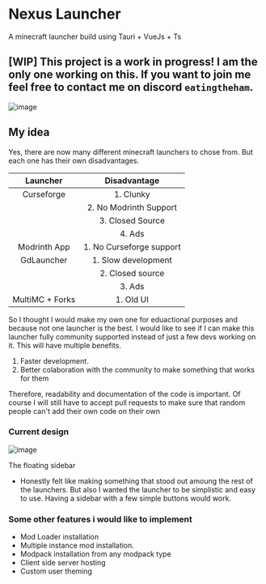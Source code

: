 # Nexus Launcher
A minecraft launcher build using Tauri + VueJs + Ts

## [WIP] This project is a work in progress! I am the only one working on this. If you want to join me feel free to contact me on discord `eatingtheham`. 
![image](https://github.com/Eatham532/NexusLauncher/assets/78714349/d9f9a2f6-f531-4adf-9817-e40ab844559e)


## My idea
Yes, there are now many different minecraft launchers to chose from. But each one has their own disadvantages.

**Launcher**|**Disadvantage**
:-----:|:-----:
Curseforge|1. Clunky
| |2. No Modrinth Support
| |3. Closed Source
| |4. Ads
Modrinth App|1. No Curseforge support
GdLauncher|1. Slow development
| |2. Closed source
| |3. Ads
MultiMC + Forks|1. Old UI

So I thought I would make my own one for eduactional purposes and because not one launcher is the best. 
I would like to see if I can make this launcher fully community supported instead of just a few devs working on it. This will have multiple benefits.
1. Faster development.
2. Better colaboration with the community to make something that works for them

Therefore, readability and documentation of the code is important.
Of course I will still have to accept pull requests to make sure that random people can't add their own code on their own

### Current design
![image](https://github.com/Eatham532/NexusLauncher/assets/78714349/1f7f07ad-68d3-4c4b-93d3-7c7f8ef3a92a)


The floating sidebar
- Honestly felt like making something that stood out amoung the rest of the launchers. But also I wanted the launcher to be simplistic and easy to use. Having a sidebar with a few simple buttons would work.

### Some other features i would like to implement
- Mod Loader installation
- Multiple instance mod installation.
- Modpack installation from any modpack type
- Client side server hosting
- Custom user theming


